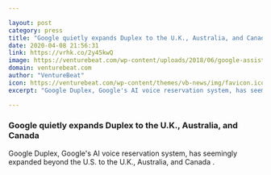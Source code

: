 ```yaml
---

layout: post
category: press
title: "Google quietly expands Duplex to the U.K., Australia, and Canada"
date: 2020-04-08 21:56:31
link: https://vrhk.co/2y45kwQ
image: https://venturebeat.com/wp-content/uploads/2018/06/google-assistant-duplex1-e1571710183552.png?w=1200&strip=all
domain: venturebeat.com
author: "VentureBeat"
icon: https://venturebeat.com/wp-content/themes/vb-news/img/favicon.ico
excerpt: "Google Duplex, Google's AI voice reservation system, has seemingly expanded beyond the U.S. to the U.K., Australia, and Canada ."

---
```


### Google quietly expands Duplex to the U.K., Australia, and Canada

Google Duplex, Google's AI voice reservation system, has seemingly expanded beyond the U.S. to the U.K., Australia, and Canada .